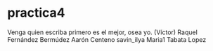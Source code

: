 # practica4
Venga quien escriba primero es el mejor, osea yo. (Víctor)
Raquel Fernández Bermúdez 
Aarón Centeno
savin_ilya
Maria1
Tabata Lopez
